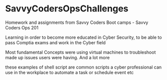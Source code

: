 # SavvyCodersOpsChallenges
Homework and assignments from Savvy Coders Boot camps - Savvy Coders Ops 201

Learning in order to become more educated in Cyber Security, to be able to pass Comptia exams and work in the Cyber field

Most fundamental Concepts were using virtual machines to troubleshoot made up issues users were having. And a lot more

these examples of shell script are common scripts a cyber professional can use in the workplace to automate a task or schedule event etc
